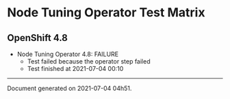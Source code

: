 
Node Tuning Operator Test Matrix
================================

OpenShift 4.8
-------------


* Node Tuning Operator 4.8: FAILURE
  - Test failed because the operator step failed
  - Test finished at 2021-07-04 00:10


---
Document generated on 2021-07-04 04h51.
